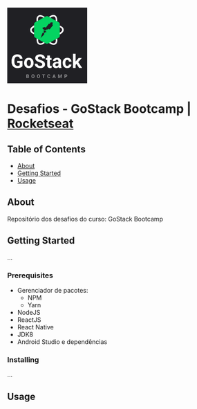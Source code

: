 ![gostack](img-readme/logo_gostack.png)

# Desafios - GoStack Bootcamp | [Rocketseat](https://rocketseat.com.br/)

## Table of Contents

- [About](#about)
- [Getting Started](#getting_started)
- [Usage](#usage)

## About <a name = "about"></a>

Repositório dos desafios do curso: GoStack Bootcamp

## Getting Started <a name = "getting_started"></a>

...
### Prerequisites

* Gerenciador de pacotes:
  * NPM
  * Yarn
* NodeJS
* ReactJS
* React Native
* JDK8
* Android Studio e dependências

### Installing

...
## Usage <a name = "usage"></a>


